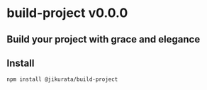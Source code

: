 # build-project v0.0.0
Build your project with grace and elegance
---
## Install
```
npm install @jikurata/build-project
```
